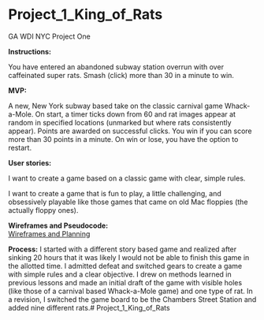 # Project_1_King_of_Rats
GA WDI NYC Project One



**Instructions:**

You have entered an abandoned subway station overrun with over caffeinated super rats. Smash (click) more than 30 in a minute to win.

**MVP:**

A new, New York subway based take on the classic carnival game Whack-a-Mole. On start, a timer ticks down from 60 and rat images appear at random in specified locations (unmarked but where rats consistently appear). Points are awarded on successful clicks. You win if you can score more than 30 points in a minute. On win or lose, you have the option to restart.

**User stories:**

I want to create a game based on a classic game with clear, simple rules.

I want to create a game that is fun to play, a little challenging, and obsessively playable like those games that came on old Mac floppies (the actually floppy ones).

**Wireframes and Pseudocode:**<br>
[Wireframes and Planning](https://github.com/donutdespair/Project_1_King_of_Rats/blob/master/deploy.pdf "Wireframes and Planning")



**Process:**
I started with a different story based game and realized after sinking 20 hours that it was likely I would not be able to finish this game in the allotted time. I admitted defeat and switched gears to create a game with simple rules and a clear objective. I drew on methods learned in previous lessons and made an initial draft of the game with visible holes (like those of a carnival based Whack-a-Mole game) and one type of rat. In a revision, I switched the game board to be the Chambers Street Station and added nine different rats.# Project_1_King_of_Rats

